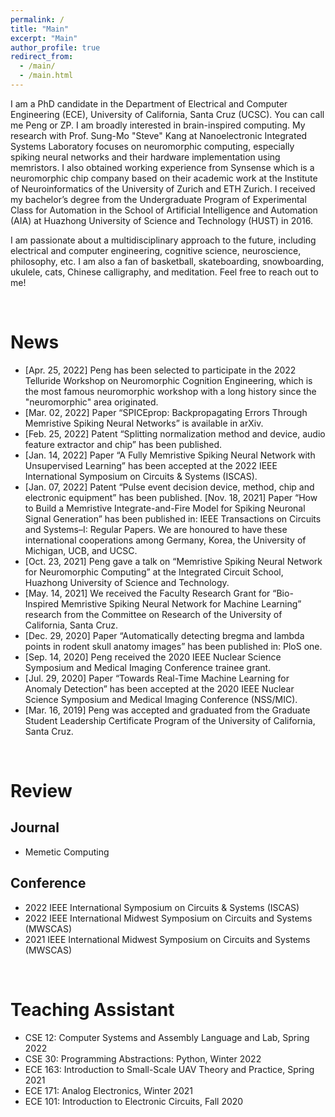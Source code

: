 ```yaml
---
permalink: /
title: "Main"
excerpt: "Main"
author_profile: true
redirect_from: 
  - /main/
  - /main.html
---
```


I am a PhD candidate in the Department of Electrical and Computer Engineering (ECE), University of California, Santa Cruz (UCSC). You can call me Peng or ZP. I am broadly interested in brain-inspired computing. My research with Prof. Sung-Mo "Steve" Kang at Nanoelectronic Integrated Systems Laboratory focuses on neuromorphic computing, especially spiking neural networks and their hardware implementation using memristors. I also obtained working experience from Synsense which is a neuromorphic chip company based on their academic work at the Institute of Neuroinformatics of the University of Zurich and ETH Zurich. I received my bachelor’s degree from the Undergraduate Program of Experimental Class for Automation in the School of Artificial Intelligence and Automation (AIA) at Huazhong University of Science and Technology (HUST) in 2016.

I am passionate about a multidisciplinary approach to the future, including electrical and computer engineering, cognitive science, neuroscience, philosophy, etc. I am also a fan of basketball, skateboarding, snowboarding, ukulele, cats, Chinese calligraphy, and meditation. Feel free to reach out to me!

<br>

# News
* [Apr. 25, 2022] Peng has been selected to participate in the 2022 Telluride Workshop on Neuromorphic Cognition Engineering, which is the most famous neuromorphic workshop with a long history since the "neuromorphic" area originated.
* [Mar. 02, 2022] Paper “SPICEprop: Backpropagating Errors Through Memristive Spiking Neural Networks” is available in arXiv.
* [Feb. 25, 2022] Patent “Splitting normalization method and device, audio feature extractor and chip” has been published.
* [Jan. 14, 2022] Paper “A Fully Memristive Spiking Neural Network with Unsupervised Learning” has been accepted at the 2022 IEEE International Symposium on Circuits & Systems (ISCAS).
* [Jan. 07, 2022] Patent “Pulse event decision device, method, chip and electronic equipment” has been published.
[Nov. 18, 2021] Paper “How to Build a Memristive Integrate-and-Fire Model for Spiking Neuronal Signal Generation” has been published in: IEEE Transactions on Circuits and Systems–I: Regular Papers. We are honoured to have these international cooperations among Germany, Korea, the University of Michigan, UCB, and UCSC.
* [Oct. 23, 2021] Peng gave a talk on “Memristive Spiking Neural Network for Neuromorphic Computing” at the Integrated Circuit School, Huazhong University of Science and Technology.
* [May. 14, 2021] We received the Faculty Research Grant for “Bio-Inspired Memristive Spiking Neural Network for Machine Learning” research from the Committee on Research of the University of California, Santa Cruz.
* [Dec. 29, 2020] Paper “Automatically detecting bregma and lambda points in rodent skull anatomy images” has been published in: PloS one.
* [Sep. 14, 2020] Peng received the 2020 IEEE Nuclear Science Symposium and Medical Imaging Conference trainee grant.
* [Jul. 29, 2020] Paper “Towards Real-Time Machine Learning for Anomaly Detection” has been accepted at the 2020 IEEE Nuclear Science Symposium and Medical Imaging Conference (NSS/MIC).
* [Mar. 16, 2019] Peng was accepted and graduated from the Graduate Student Leadership Certificate Program of the University of California, Santa Cruz.

<br>

# Review
## Journal
* Memetic Computing

## Conference
* 2022 IEEE International Symposium on Circuits & Systems (ISCAS)
* 2022 IEEE International Midwest Symposium on Circuits and Systems (MWSCAS)
* 2021 IEEE International Midwest Symposium on Circuits and Systems (MWSCAS)

<br>

# Teaching Assistant
* CSE 12: Computer Systems and Assembly Language and Lab, Spring 2022
* CSE 30: Programming Abstractions: Python, Winter 2022
* ECE 163: Introduction to Small-Scale UAV Theory and Practice, Spring 2021
* ECE 171: Analog Electronics, Winter 2021
* ECE 101: Introduction to Electronic Circuits, Fall 2020

